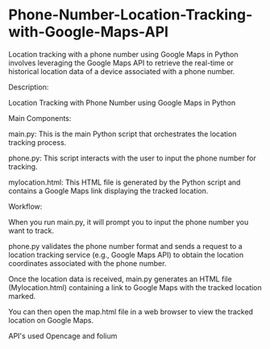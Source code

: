 # Phone-Number-Location-Tracking-with-Google-Maps-API
Location tracking with a phone number using Google Maps in Python involves leveraging the Google Maps API to retrieve the real-time or historical location data of a device associated with a phone number. 

Description:

Location Tracking with Phone Number using Google Maps in Python

Main Components:

main.py: This is the main Python script that orchestrates the location tracking process.

phone.py: This script interacts with the user to input the phone number for tracking.

mylocation.html: This HTML file is generated by the Python script and contains a Google Maps link displaying the tracked location.

Workflow:

When you run main.py, it will prompt you to input the phone number you want to track.

phone.py validates the phone number format and sends a request to a location tracking service (e.g., Google Maps API) to obtain the location coordinates associated with the phone number.

Once the location data is received, main.py generates an HTML file (Mylocation.html) containing a link to Google Maps with the tracked location marked.

You can then open the map.html file in a web browser to view the tracked location on Google Maps.

API's used Opencage and folium
